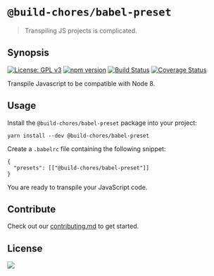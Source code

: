 # `@build-chores/babel-preset`

> Transpiling JS projects is complicated.

## Synopsis

[![License: GPL v3](https://img.shields.io/badge/License-GPL%20v3-blue.svg)](https://www.gnu.org/licenses/gpl-3.0) [![npm version](https://img.shields.io/npm/v/@build-chores/babel-preset.svg?style=flat)](https://www.npmjs.com/package/@build-chores/babel-preset) [![Build Status](https://travis-ci.org/critocrito/build-chores.svg?branch=master)](https://travis-ci.org/critocrito/build-chores) [![Coverage Status](https://coveralls.io/repos/github/critocrito/build-chores/badge.svg)](https://coveralls.io/github/critocrito/build-chores)

Transpile Javascript to be compatible with Node 8.

## Usage

Install the `@build-chores/babel-preset` package into your project:

```
yarn install --dev @build-chores/babel-preset
```

Create a `.babelrc` file containing the following snippet:

```
{
  "presets": [["@build-chores/babel-preset"]]
}
```

You are ready to transpile your JavaScript code.

## Contribute

Check out our [contributing.md](../../CONTRIBUTING.md) to get started.

## License

[<img src="https://www.gnu.org/graphics/gplv3-88x31.png" align="left" />](license)
